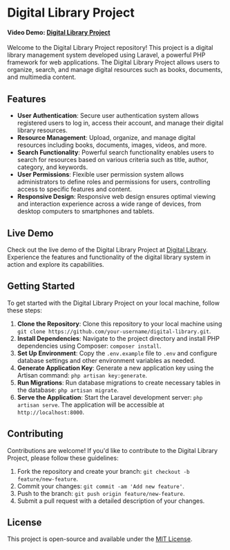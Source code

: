 # Digital Library Project
#### Video Demo:  [Digital Library Project](https://terabox.com/s/1ODgH7Idmd5TVW74aUSldsQ)
Welcome to the Digital Library Project repository! This project is a digital library management system developed using Laravel, a powerful PHP framework for web applications. The Digital Library Project allows users to organize, search, and manage digital resources such as books, documents, and multimedia content.

## Features

- **User Authentication**: Secure user authentication system allows registered users to log in, access their account, and manage their digital library resources.
- **Resource Management**: Upload, organize, and manage digital resources including books, documents, images, videos, and more.
- **Search Functionality**: Powerful search functionality enables users to search for resources based on various criteria such as title, author, category, and keywords.
- **User Permissions**: Flexible user permission system allows administrators to define roles and permissions for users, controlling access to specific features and content.
- **Responsive Design**: Responsive web design ensures optimal viewing and interaction experience across a wide range of devices, from desktop computers to smartphones and tablets.

## Live Demo

Check out the live demo of the Digital Library Project at [Digital Library](https://magicteam.live/). Experience the features and functionality of the digital library system in action and explore its capabilities.

## Getting Started

To get started with the Digital Library Project on your local machine, follow these steps:

1. **Clone the Repository**: Clone this repository to your local machine using `git clone https://github.com/your-username/digital-library.git`.
2. **Install Dependencies**: Navigate to the project directory and install PHP dependencies using Composer: `composer install`.
3. **Set Up Environment**: Copy the `.env.example` file to `.env` and configure database settings and other environment variables as needed.
4. **Generate Application Key**: Generate a new application key using the Artisan command: `php artisan key:generate`.
5. **Run Migrations**: Run database migrations to create necessary tables in the database: `php artisan migrate`.
6. **Serve the Application**: Start the Laravel development server: `php artisan serve`. The application will be accessible at `http://localhost:8000`.

## Contributing

Contributions are welcome! If you'd like to contribute to the Digital Library Project, please follow these guidelines:

1. Fork the repository and create your branch: `git checkout -b feature/new-feature`.
2. Commit your changes: `git commit -am 'Add new feature'`.
3. Push to the branch: `git push origin feature/new-feature`.
4. Submit a pull request with a detailed description of your changes.

## License

This project is open-source and available under the [MIT License](LICENSE).
